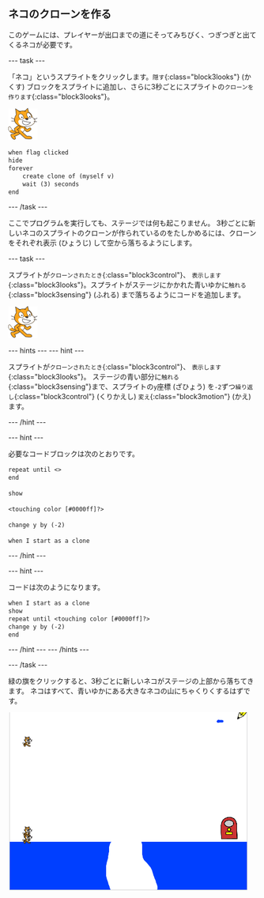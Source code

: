 ## ネコのクローンを作る

このゲームには、プレイヤーが出口までの道にそってみちびく、つぎつぎと出てくるネコが必要です。

\--- task \---

「ネコ」というスプライトをクリックします。`隠す`{:class="block3looks"} (かくす) ブロックをスプライトに追加し、さらに3秒ごとにスプライトの`クローンを作ります`{:class="block3looks"}。

![ネコのスプライト](images/cat-sprite.png)

```blocks3
when flag clicked
hide
forever
    create clone of (myself v)
    wait (3) seconds
end
```

\--- /task \---

ここでプログラムを実行しても、ステージでは何も起こりません。 3秒ごとに新しいネコのスプライトのクローンが作られているのをたしかめるには、クローンをそれぞれ表示 (ひょうじ) して空から落ちるようにします。

\--- task \---

スプライトが`クローンされたとき`{:class="block3control"}、 `表示します`{:class="block3looks"}。スプライトがステージにかかれた青いゆかに`触れる`{:class="block3sensing"} (ふれる) まで落ちるようにコードを追加します。

![ネコのスプライト](images/cat-sprite.png)

\--- hints \--- \--- hint \---

スプライトが`クローンされたとき`{:class="block3control"}、 `表示します`{:class="block3looks"}。 ステージの青い部分に`触れる`{:class="block3sensing"}まで、スプライトの`y`座標 (ざひょう) を`-2`ずつ`繰り返し`{:class="block3control"} (くりかえし) `変え`{:class="block3motion"} (かえ) ます。

\--- /hint \---

\--- hint \---

必要なコードブロックは次のとおりです。

```blocks3
repeat until <>
end

show

<touching color [#0000ff]?>

change y by (-2)

when I start as a clone
```

\--- /hint \---

\--- hint \---

コードは次のようになります。

```blocks3
when I start as a clone
show
repeat until <touching color [#0000ff]?>
change y by (-2)
end
```

\--- /hint \--- \--- /hints \---

\--- /task \---

緑の旗をクリックすると、3秒ごとに新しいネコがステージの上部から落ちてきます。 ネコはすべて、青いゆかにある大きなネコの山にちゃくりくするはずです。

![落ちるネコ](images/falling-cats.png)
